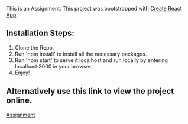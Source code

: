 This is an Assignment. This project was bootstrapped with [Create React App](https://github.com/facebook/create-react-app).

## Installation Steps:
1. Clone the Repo.
2. Run 'npm install' to install all the necessary packages.
3. Run 'npm start' to serve it localhost and run locally by entering localhost:3000 in your browser.
4. Enjoy!


## Alternatively use this link to view the project online.
[Assignment](https://task-dashboard.netlify.app/)


